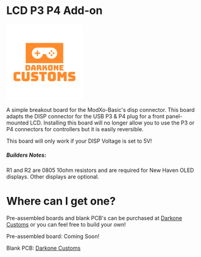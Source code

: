 # LCD P3 P4 Add-on

![alt_image](https://github.com/Darkone83/ModXo-Basic/blob/main/Images/DC%20logo.png)

A simple breakout board for the ModXo-Basic's disp connector. This board adapts the DISP connector for the USB P3 & P4 plug for a front panel-mounted LCD. Installing this board will no longer allow you to use the P3 or P4 connectors for controllers but it is easily reversible.

This board will only work if your DISP Voltage is set to 5V!

##### Builders Notes:

R1 and R2 are 0805 10ohm resistors and are required for New Haven OLED displays. Other displays are optional.

# Where can I get one?

Pre-assembled boards and blank PCB's can be purchased at <a href="https://www.darkonecustoms.com">Darkone Customs</a> or you can feel free to build your own!

Pre-assembled board: Coming Soon!

Blank PCB: <a href="https://www.darkonecustoms.com/store/p/lcd-p3-p4-add-on-pcb">Darkone Customs</a>
